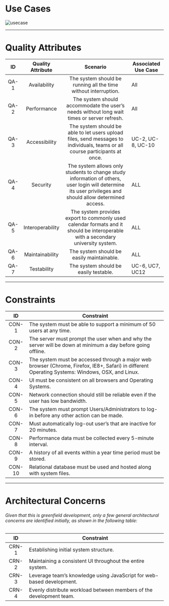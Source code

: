 # Use Cases
![usecase](https://user-images.githubusercontent.com/32312941/49491222-4fba0380-f821-11e8-9dfd-dbcf72a73786.PNG)


---
# Quality Attributes
| ID   |    Quality Attribute       |  Scenario    |    Associated Use Case   |
|:-------------:|:-------------:|:-------------:|-------------|
| QA-1 |  Availability  | The system should be running all the time without interruption. | All |
| QA-2 |  Performance   | The system should accommodate the user’s needs without long wait times or server refresh. | All |
| QA-3 |  Accessibility | The system should be able to let users upload files, send messages to individuals, teams or all course participants at once.  | UC-2, UC-8, UC-10 |
| QA-4 |  Security  | The system allows only students to change study information of others, user login will determine its user privileges and should allow determined access.  | ALL |
| QA-5 | Interoperability | The system provides export to commonly used calendar formats and it should be interoperable with a secondary university system. | ALL |
| QA-6 | Maintainability |  The system should be easily maintainable. | ALL |
| QA-7 |  Testability | The system should be easily testable. | UC-6, UC7, UC12 | 

---
# Constraints
| ID   | Constraint          |
|:-------------:|-------------|
| CON-1 | The system must be able to support a minimum of 50 users at any time. |
| CON-2 | The server must prompt the user when and why the server will be down at minimum a day before going offline. |
| CON-3 | The system must be accessed through a major web browser (Chrome, Firefox, IE8+, Safari) in different Operating Systems: Windows, OSX, and Linux. |
| CON-4 | UI must be consistent on all browsers and Operating Systems. |
| CON-5 | Network connection should still be reliable even if the user has low bandwidth. |
| CON-6 | The system must prompt Users/Administrators to log-in before any other action can be made. |
| CON-7 | Must automatically log-out user’s that are inactive for 20 minutes. |
| CON-8 | Performance data must be collected every 5-minute interval. |
| CON-9 | A history of all events within a year time period must be stored. |
| CON-10 | Relational database must be used and hosted along with system files. |

---
# Architectural Concerns
 ###### Given that this is greenfield development, only a few general architectural concerns are identified initially, as shown in the following table:
| ID        | Constraint          |
|:-------------:|-------------|
| CRN-1 | Establishing initial system structure.  |
| CRN-2 | Maintaining a consistent UI throughout the entire system.  |
| CRN-3 | Leverage team’s knowledge using JavaScript for web-based development. |
| CRN-4 | Evenly distribute workload between members of the development team.|


